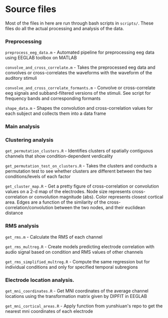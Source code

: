 # Source files

Most of the files in here are run through bash scripts in `scripts/`. These files do all the actual processing and analysis of the data.

### Preprocessing

`preprocess_eeg_data.m` - Automated pipeline for preprocessing eeg data using EEGLAB toolbox on MATLAB

`convolve_and_cross_correlate.m` - Takes the preprocessed eeg data and convolves or cross-correlates the waveforms with the waveform of the auditory stimuli

`convolve_and_cross_correlate_formants.m` - Convolve or cross-correlate eeg signals and subband-filtered versions of the stimuli. See script for frequency bands and corresponding formants

`shape_data.m` - Shapes the convolution and cross-correlation values for each subject and collects them into a data frame

### Main analysis

### Clustering analysis

`get_permutation_clusters.R` - Identifies clusters of spatially contiguous channels that show condition-dependent verdicality

`get_permutation_test_on_clusters.R` - Takes the clusters and conducts a permutation test to see whether clusters are different between the two conditions/levels of each factor

`get_cluster_map.R` - Get a pretty figure of cross-correlation or convolution values on a 2-d map of the electrodes. Node size represents cross-correlation or convolution magnitude (abs). Color represents closest cortical area. Edges are a function of the similarity of the cross-correlation/convolution between the two nodes, and their euclidean distance

### RMS analysis

`get_rms.m` - Calculate the RMS of each channel

`get_rms_multreg.R` - Create models predicting electrode correlation with audio signal based on condition and RMS values of other channels

`get_rms_simplified_multreg.R` - Compute the same regression but for individual conditions and only for specified temporal subregions

### Electrode location analysis.

`get_mni_coordinates.R` - Get MNI coordinates of the average channel locations using the transformation matrix given by DIPFIT in EEGLAB

`get_mni_cortical_areas.R` - Apply function from yunshiuan's repo to get the nearest mni coordinates of each electrode



